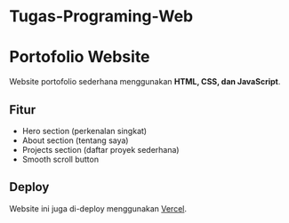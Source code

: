 # Tugas-Programing-Web
# Portofolio Website

Website portofolio sederhana menggunakan **HTML, CSS, dan JavaScript**.

## Fitur
- Hero section (perkenalan singkat)
- About section (tentang saya)
- Projects section (daftar proyek sederhana)
- Smooth scroll button

## Deploy
Website ini juga di-deploy menggunakan [Vercel](https://vercel.com).
